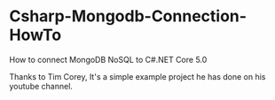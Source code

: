 # Csharp-Mongodb-Connection-HowTo
How to connect MongoDB NoSQL to C#.NET Core 5.0

Thanks to Tim Corey, It's a simple example project he has done on his youtube channel.
